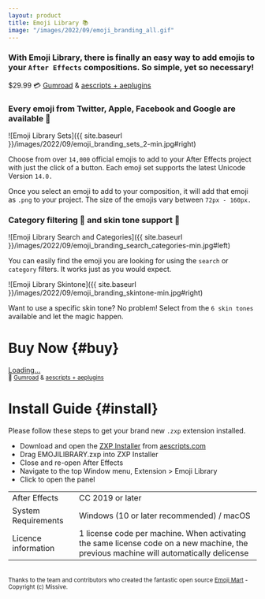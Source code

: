 ```yaml
---
layout: product
title: Emoji Library 📚
image: "/images/2022/09/emoji_branding_all.gif"
---
```


### With Emoji Library, there is finally an easy way to add emojis to your `After Effects` compositions. So simple, yet so necessary!

<span class="price-tag price-tag--two-lines">
  <span class="price-tag__main">$29.99</span>
  <span>💳 <a href="https://jamesxdigital.gumroad.com/l/emojilibrary">Gumroad</a> & <a href="https://aescripts.com/" target="_blank">aescripts + aeplugins</a></span>
</span>

### Every emoji from Twitter, Apple, Facebook and Google are available 👏

![Emoji Library Sets]({{ site.baseurl }}/images/2022/09/emoji_branding_sets_2-min.jpg#right)

Choose from over `14,000` official emojis to add to your After Effects project with just the click of a button. Each emoji set supports the latest Unicode Version `14.0.`

Once you select an emoji to add to your composition, it will add that emoji as `.png` to your project. The size of the emojis vary between `72px - 160px.`

### Category filtering 🔎 and skin tone support 👬

![Emoji Library Search and Categories]({{ site.baseurl }}/images/2022/09/emoji_branding_search_categories-min.jpg#left)

You can easily find the emoji you are looking for using the `search` or `category` filters. It works just as you would expect.

![Emoji Library Skintone]({{ site.baseurl }}/images/2022/09/emoji_branding_skintone-min.jpg#right)

Want to use a specific skin tone? No problem! Select from the `6 skin tones` available and let the magic happen.

# Buy Now {#buy}
<script src="https://gumroad.com/js/gumroad-embed.js"></script>
<div id="iframe-wrapper">
<div class="gumroad-product-embed"><a href="https://jamesxdigital.gumroad.com/l/emojilibrary">Loading...</a></div>
<span id="iframe-overlay" class="price-tag price-tag--two-lines">
  <span class="price-tag__main"><small>🔗 <a href="https://jamesxdigital.gumroad.com/l/emojilibrary">Gumroad</a> & <a href="https://aescripts.com/" target="_blank">aescripts + aeplugins</a></small></span>
</span>
</div>

# Install Guide {#install}
Please follow these steps to get your brand new `.zxp` extension installed.
- Download and open the <a href="https://aescripts.com/learn/zxp-installer/" target="_blank">ZXP Installer</a> from <a href="https://aescripts.com" target="_blank">aescripts.com</a>
- Drag EMOJILIBRARY.zxp into ZXP Installer
- Close and re-open After Effects
- Navigate to the top Window menu, Extension > Emoji Library
- Click to open the panel


<table>
 <tbody>
  <tr>
   <td>After Effects</td>
   <td>CC 2019 or later</td>
  </tr>
  <tr>
   <td>System Requirements</td>
   <td>Windows (10 or later recommended) / macOS</td>
  </tr>
  <tr>
   <td>Licence information</td>
   <td>1 license code per machine. When activating the same license code on a new machine, the previous machine will automatically delicense</td>
  </tr>
 </tbody>
</table>

<br/>
<small>Thanks to the team and contributors who created the fantastic open source <a href="https://github.com/missive/emoji-mart" target="_blank">Emoji Mart</a> - Copyright (c) Missive.</small>